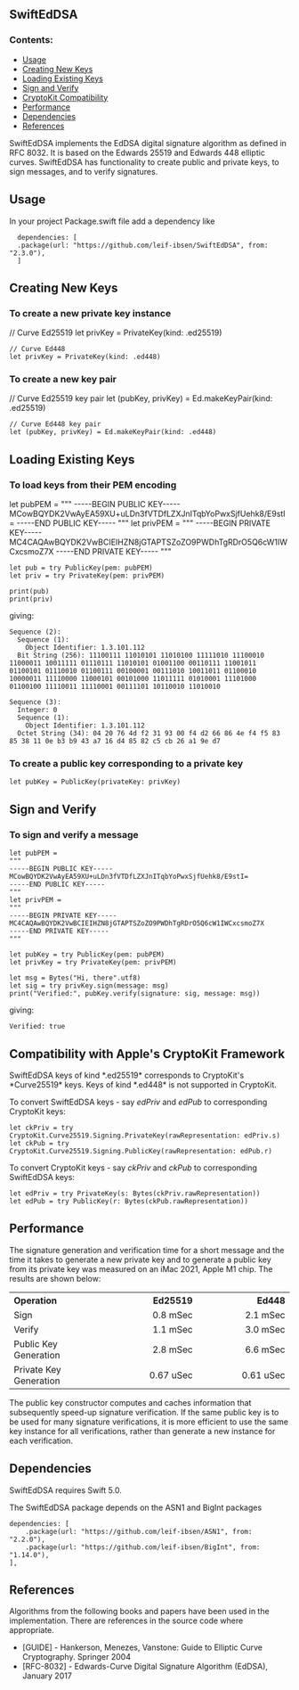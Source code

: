 <h2><b>SwiftEdDSA</b></h2>
<h3><b>Contents:</b></h3>
<ul>
<li><a href="#use">Usage</a></li>
<li><a href="#newkeys">Creating New Keys</a></li>
<li><a href="#load">Loading Existing Keys</a></li>
<li><a href="#sign">Sign and Verify</a></li>
<li><a href="#comp">CryptoKit Compatibility</a></li>
<li><a href="#perf">Performance</a></li>
<li><a href="#dep">Dependencies</a></li>
<li><a href="#ref">References</a></li>
</ul>

SwiftEdDSA implements the EdDSA digital signature algorithm as defined in RFC 8032.
It is based on the Edwards 25519 and Edwards 448 elliptic curves.
SwiftEdDSA has functionality to create public and private keys, to sign messages, and to verify signatures.

<h2 id="use"><b>Usage</b></h2>
In your project Package.swift file add a dependency like<br/>

	  dependencies: [
	  .package(url: "https://github.com/leif-ibsen/SwiftEdDSA", from: "2.3.0"),
	  ]

<h2 id="newkeys"><b>Creating New Keys</b></h2>
<h3><b>To create a new private key instance</b></h3>
    // Curve Ed25519
    let privKey = PrivateKey(kind: .ed25519)
    
    // Curve Ed448
    let privKey = PrivateKey(kind: .ed448)
<h3><b>To create a new key pair</b></h3>
    // Curve Ed25519 key pair
    let (pubKey, privKey) = Ed.makeKeyPair(kind: .ed25519)
    
    // Curve Ed448 key pair
    let (pubKey, privKey) = Ed.makeKeyPair(kind: .ed448)
<h2 id="load"><b>Loading Existing Keys</b></h2>
<h3><b>To load keys from their PEM encoding</b></h3>
    let pubPEM =
    """
    -----BEGIN PUBLIC KEY-----
    MCowBQYDK2VwAyEA59XU+uLDn3fVTDfLZXJnITqbYoPwxSjfUehk8/E9stI=
    -----END PUBLIC KEY-----
    """
    let privPEM =
    """
    -----BEGIN PRIVATE KEY-----
    MC4CAQAwBQYDK2VwBCIEIHZN8jGTAPTSZoZO9PWDhTgRDrO5Q6cW1IWCxcsmoZ7X
    -----END PRIVATE KEY-----
    """

    let pub = try PublicKey(pem: pubPEM)
    let priv = try PrivateKey(pem: privPEM)

    print(pub)
    print(priv)
    
giving:

    Sequence (2):
      Sequence (1):
        Object Identifier: 1.3.101.112
      Bit String (256): 11100111 11010101 11010100 11111010 11100010 11000011 10011111 01110111 11010101 01001100 00110111 11001011 01100101 01110010 01100111 00100001 00111010 10011011 01100010 10000011 11110000 11000101 00101000 11011111 01010001 11101000 01100100 11110011 11110001 00111101 10110010 11010010

    Sequence (3):
      Integer: 0
      Sequence (1):
        Object Identifier: 1.3.101.112
      Octet String (34): 04 20 76 4d f2 31 93 00 f4 d2 66 86 4e f4 f5 83 85 38 11 0e b3 b9 43 a7 16 d4 85 82 c5 cb 26 a1 9e d7

<h3><b>To create a public key corresponding to a private key</b></h3>

    let pubKey = PublicKey(privateKey: privKey)
<h2 id="sign"><b>Sign and Verify</b></h2>
<h3><b>To sign and verify a message</b></h3>

    let pubPEM =
    """
    -----BEGIN PUBLIC KEY-----
    MCowBQYDK2VwAyEA59XU+uLDn3fVTDfLZXJnITqbYoPwxSjfUehk8/E9stI=
    -----END PUBLIC KEY-----
    """
    let privPEM =
    """
    -----BEGIN PRIVATE KEY-----
    MC4CAQAwBQYDK2VwBCIEIHZN8jGTAPTSZoZO9PWDhTgRDrO5Q6cW1IWCxcsmoZ7X
    -----END PRIVATE KEY-----
    """
    
    let pubKey = try PublicKey(pem: pubPEM)
    let privKey = try PrivateKey(pem: privPEM)
    
    let msg = Bytes("Hi, there".utf8)
    let sig = try privKey.sign(message: msg)
    print("Verified:", pubKey.verify(signature: sig, message: msg))

giving:

    Verified: true

<h2 id="comp"><b>Compatibility with Apple's CryptoKit Framework</b></h2>
SwiftEdDSA keys of kind *.ed25519* corresponds to CryptoKit's *Curve25519* keys.
Keys of kind *.ed448* is not supported in CryptoKit.

To convert SwiftEdDSA keys - say *edPriv* and *edPub* to corresponding CryptoKit keys:

    let ckPriv = try CryptoKit.Curve25519.Signing.PrivateKey(rawRepresentation: edPriv.s)
    let ckPub = try CryptoKit.Curve25519.Signing.PublicKey(rawRepresentation: edPub.r)

To convert CryptoKit keys - say *ckPriv* and *ckPub* to corresponding SwiftEdDSA keys:

    let edPriv = try PrivateKey(s: Bytes(ckPriv.rawRepresentation))
    let edPub = try PublicKey(r: Bytes(ckPub.rawRepresentation))

<h2 id="perf"><b>Performance</b></h2>
The signature generation and verification time for a short message and the time it takes to
generate a new private key and to generate a public key from its private key
was measured on an iMac 2021, Apple M1 chip. The results are shown below:
<table width="80%">
<tr><th align="left" width="34%">Operation</th><th align="right" width="33%">Ed25519</th><th align="right" width="33%">Ed448</th></tr>
<tr><td>Sign</td><td align="right">0.8 mSec</td><td align="right">2.1 mSec</td></tr>
<tr><td>Verify</td><td align="right">1.1 mSec</td><td align="right">3.0 mSec</td></tr>
<tr><td>Public Key Generation</td><td align="right">2.8 mSec</td><td align="right">6.6 mSec</td></tr>
<tr><td>Private Key Generation</td><td align="right">0.67 uSec</td><td align="right">0.61 uSec</td></tr>
</table>

The public key constructor computes and caches information that subsequently speed-up signature verification.
If the same public key is to be used for many signature verifications, it is more efficient to use the same key instance for all verifications,
rather than generate a new instance for each verification.

<h2 id="dep"><b>Dependencies</b></h2>

SwiftEdDSA requires Swift 5.0.

The SwiftEdDSA package depends on the ASN1 and BigInt packages

    dependencies: [
        .package(url: "https://github.com/leif-ibsen/ASN1", from: "2.2.0"),
        .package(url: "https://github.com/leif-ibsen/BigInt", from: "1.14.0"),
    ],

<h2 id="ref"><b>References</b></h2>

Algorithms from the following books and papers have been used in the implementation.
There are references in the source code where appropriate.

<ul>
<li>[GUIDE] - Hankerson, Menezes, Vanstone: Guide to Elliptic Curve Cryptography. Springer 2004</li>
<li>[RFC-8032] - Edwards-Curve Digital Signature Algorithm (EdDSA), January 2017</li>
</ul>
